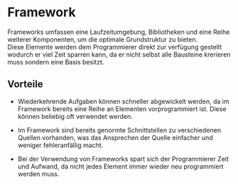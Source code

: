 # Framework

Frameworks umfassen eine Laufzeitumgebung, Bibliotheken und eine Reihe weiterer Komponenten, um die optimale Grundstruktur zu bieten.  
Diese Elemente werden dem Programmierer direkt zur verfügung gestellt wodurch er viel Zeit sparren kann, da er nicht selbst alle Bausteine krerieren muss sondern eine Basis  besitzt.

## Vorteile

- Wiederkehrende Aufgaben können schneller abgewickelt werden, da im Framework bereits eine Reihe an Elementen vorprogrammiert ist. Diese können beliebig oft verwendet werden.  
  
- Im Framework sind bereits genormte Schnittstellen zu verschiedenen Quellen vorhanden, was das Ansprechen der Quelle einfacher und weniger fehleranfällig macht.  

- Bei der Verwendung von Frameworks spart sich der Programmierer Zeit und Aufwand, da nicht jedes Element immer wieder neu programmiert werden muss.  
